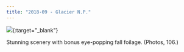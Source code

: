 ```yaml
---
title: "2018-09 - Glacier N.P."
---
```


[![](
https://lh3.googleusercontent.com/pw/ACtC-3cwIcZq6VExxS6gYkPSLdIo8sU3HsXwHjv_Ju8Mw8pWyb2mQa5GFS1CXmYW89GaXgXYLFUvfKmrKefVpGwWcRTB9b7PlXUgUaRGl3WNvQhNo7aQwo_hxoPVZVmC3ViToY08gEN1wwvtu9xYBLyffnDJfg=w400-no-tmp.jpg
)](
https://photos.app.goo.gl/Gc4C2upPzSVRdDCM7
){:target="_blank"}

Stunning scenery with bonus eye-popping fall foilage. (Photos, 106.)

